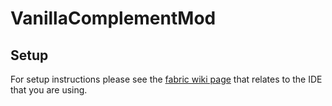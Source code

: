 # VanillaComplementMod

## Setup

For setup instructions please see the [fabric wiki page](https://fabricmc.net/wiki/tutorial:setup) that relates to the IDE that you are using.
